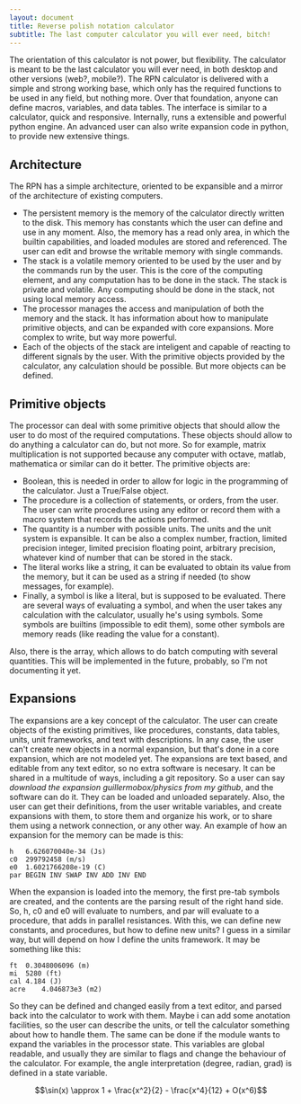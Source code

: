 ```yaml
---
layout: document
title: Reverse polish notation calculator
subtitle: The last computer calculator you will ever need, bitch!
---
```



The orientation of this calculator is not power, but flexibility. The
calculator is meant to be the last calculator you will ever need, in both
desktop and other versions (web?, mobile?). The RPN calculator is delivered
with a simple and strong working base, which only has the required functions to
be used in any field, but nothing more. Over that foundation, anyone can define
macros, variables, and data tables. The interface is similar to a calculator,
quick and responsive. Internally, runs a extensible and powerful python engine.
An advanced user can also write expansion code in python, to provide new
extensive things.

Architecture
------------

The RPN has a simple architecture, oriented to be expansible and a mirror of
the architecture of existing computers.

  - The persistent memory is the memory of the calculator directly written to the disk. This memory has constants which the user can define and use in any moment. Also, the memory has a read only area, in which the builtin capabilities, and loaded modules are stored and referenced. The user can edit and browse the writable memory with single commands.
  - The stack is a volatile memory oriented to be used by the user and by the commands run by the user. This is the core of the computing element, and any computation has to be done in the stack. The stack is private and volatile. Any computing should be done in the stack, not using local memory access.
  - The processor manages the access and manipulation of both the memory and the stack. It has information about how to manipulate primitive objects, and can be expanded with core expansions. More complex to write, but way more powerful.
  - Each of the objects of the stack are inteligent and capable of reacting to different signals by the user. With the primitive objects provided by the calculator, any calculation should be possible. But more objects can be defined.

Primitive objects
-----------------

The processor can deal with some primitive objects that should allow the user
to do most of the required computations. These objects should allow to do
anything a calculator can do, but not more. So for example, matrix
multiplication is not supported because any computer with octave, matlab,
mathematica or similar can do it better. The primitive objects are:

  - Boolean, this is needed in order to allow for logic in the programming of
    the calculator. Just a True/False object.
  - The procedure is a collection of statements, or orders, from the user. The
    user can write procedures using any editor or record them with a macro
    system that records the actions performed.
  - The quantity is a number with possible units. The units and the unit system
    is expansible. It can be also a complex number, fraction, limited precision
    integer, limited precision floating point, arbitrary precision, whatever
    kind of number that can be stored in the stack.
  - The literal works like a string, it can be evaluated to obtain its value
    from the memory, but it can be used as a string if needed (to show
    messages, for example).
  - Finally, a symbol is like a literal, but is supposed to be evaluated. There
    are several ways of evaluating a symbol, and when the user takes any
    calculation with the calculator, usually he's using symbols. Some symbols
    are builtins (impossible to edit them), some other symbols are memory reads
    (like reading the value for a constant).

Also, there is the array, which allows to do batch computing with several
quantities. This will be implemented in the future, probably, so I'm not
documenting it yet.

Expansions
----------

The expansions are a key concept of the calculator. The user can create objects
of the existing primitives, like procedures, constants, data tables, units,
unit frameworks, and text with descriptions. In any case, the user can't create
new objects in a normal expansion, but that's done in a core expansion, which
are not modeled yet.  The expansions are text based, and editable from any text
editor, so no extra software is necesary. It can be shared in a multitude of
ways, including a git repository. So a user can say *download the expansion
guillermobox/physics from my github*, and the software can do it. They can be
loaded and unloaded separately. Also, the user can get their definitions, from
the user writable variables, and create expansions with them, to store them and
organize his work, or to share them using a network connection, or any other
way.  An example of how an expansion for the memory can be made is this:

	h	6.626070040e-34 (Js)
	c0	299792458 (m/s)
	e0	1.6021766208e-19 (C)
	par	BEGIN INV SWAP INV ADD INV END

When the expansion is loaded into the memory, the first pre-tab symbols are
created, and the contents are the parsing result of the right hand side. So, h,
c0 and e0 will evaluate to numbers, and par will evaluate to a procedure, that
adds in parallel resistances. With this, we can define new constants, and
procedures, but how to define new units? I guess in a similar way, but will
depend on how I define the units framework. It may be something like this:

	ft	0.3048006096 (m)
	mi	5280 (ft)
	cal	4.184 (J)
	acre	4.046873e3 (m2)

So they can be defined and changed easily from a text editor, and parsed back
into the calculator to work with them. Maybe i can add some anotation
facilities, so the user can describe the units, or tell the calculator
something about how to handle them. The same can be done if the module wants to
expand the variables in the processor state. This variables are global
readable, and usually they are similar to flags and change the behaviour of the
calculator. For example, the angle interpretation (degree, radian, grad) is
defined in a state variable.

$$\sin(x) \approx 1 + \frac{x^2}{2} - \frac{x^4}{12} + O(x^6)$$

